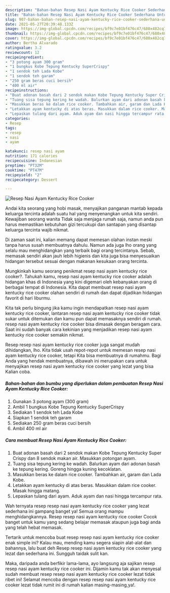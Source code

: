 ```yaml
---
description: "Bahan-bahan Resep Nasi Ayam Kentucky Rice Cooker Sederhana Untuk Jualan"
title: "Bahan-bahan Resep Nasi Ayam Kentucky Rice Cooker Sederhana Untuk Jualan"
slug: 907-bahan-bahan-resep-nasi-ayam-kentucky-rice-cooker-sederhana-untuk-jualan
date: 2021-05-27T20:39:48.133Z
image: https://img-global.cpcdn.com/recipes/bf9c7e01bf476c47/680x482cq70/resep-nasi-ayam-kentucky-rice-cooker-foto-resep-utama.jpg
thumbnail: https://img-global.cpcdn.com/recipes/bf9c7e01bf476c47/680x482cq70/resep-nasi-ayam-kentucky-rice-cooker-foto-resep-utama.jpg
cover: https://img-global.cpcdn.com/recipes/bf9c7e01bf476c47/680x482cq70/resep-nasi-ayam-kentucky-rice-cooker-foto-resep-utama.jpg
author: Bertha Alvarado
ratingvalue: 3.2
reviewcount: 12
recipeingredient:
- "3 potong ayam 300 gram"
- "1 bungkus Kobe Tepung Kentucky SuperCrispy"
- "1 sendok teh Lada Kobe"
- "1 sendok teh garam"
- "250 gram beras cuci bersih"
- "400 ml air"
recipeinstructions:
- "Buat adonan basah dari 2 sendok makan Kobe Tepung Kentucky Super Crispy dan 8 sendok makan air. Masukkan potongan ayam."
- "Tuang sisa tepung kering ke wadah. Balurkan ayam dari adonan basah ke tepung kering. Goreng hingga kuning kecoklatan."
- "Masukkan beras ke dalam rice cooker. Tambahkan air, garam dan Lada Kobe."
- "Letakkan ayam kentucky di atas beras. Masukkan dalam rice cooker. Masak hingga matang."
- "Lepaskan tulang dari ayam. Aduk ayam dan nasi hingga tercampur rata."
categories:
- Resep
tags:
- resep
- nasi
- ayam

katakunci: resep nasi ayam 
nutrition: 171 calories
recipecuisine: Indonesian
preptime: "PT32M"
cooktime: "PT47M"
recipeyield: "2"
recipecategory: Dessert

---
```



![Resep Nasi Ayam Kentucky Rice Cooker](https://img-global.cpcdn.com/recipes/bf9c7e01bf476c47/680x482cq70/resep-nasi-ayam-kentucky-rice-cooker-foto-resep-utama.jpg)

Andai kita seorang yang hobi masak, menyajikan panganan mantab kepada keluarga tercinta adalah suatu hal yang menyenangkan untuk kita sendiri. Kewajiban seorang  wanita Tidak saja menjaga rumah saja, namun anda pun harus memastikan kebutuhan gizi tercukupi dan santapan yang disantap keluarga tercinta wajib nikmat.

Di zaman  saat ini, kalian memang dapat memesan olahan instan meski tanpa harus susah membuatnya dahulu. Namun ada juga lho orang yang selalu mau menghidangkan yang terbaik bagi orang tercintanya. Sebab, memasak sendiri akan jauh lebih higienis dan kita juga bisa menyesuaikan hidangan tersebut sesuai dengan makanan kesukaan orang tercinta. 



Mungkinkah kamu seorang penikmat resep nasi ayam kentucky rice cooker?. Tahukah kamu, resep nasi ayam kentucky rice cooker adalah hidangan khas di Indonesia yang kini digemari oleh kebanyakan orang di berbagai tempat di Indonesia. Kita dapat membuat resep nasi ayam kentucky rice cooker olahan sendiri di rumah dan dapat dijadikan hidangan favorit di hari liburmu.

Kita tak perlu bingung jika kamu ingin mendapatkan resep nasi ayam kentucky rice cooker, lantaran resep nasi ayam kentucky rice cooker tidak sukar untuk ditemukan dan kamu pun dapat memasaknya sendiri di rumah. resep nasi ayam kentucky rice cooker bisa dimasak dengan beragam cara. Saat ini sudah banyak cara kekinian yang menjadikan resep nasi ayam kentucky rice cooker semakin nikmat.

Resep resep nasi ayam kentucky rice cooker juga sangat mudah dihidangkan, lho. Kita tidak usah repot-repot untuk memesan resep nasi ayam kentucky rice cooker, tetapi Kita bisa membuatnya di rumahmu. Bagi Anda yang hendak membuatnya, dibawah ini merupakan cara untuk menyajikan resep nasi ayam kentucky rice cooker yang lezat yang bisa Kalian coba.

<!--inarticleads1-->

##### Bahan-bahan dan bumbu yang diperlukan dalam pembuatan Resep Nasi Ayam Kentucky Rice Cooker:

1. Gunakan 3 potong ayam (300 gram)
1. Ambil 1 bungkus Kobe Tepung Kentucky SuperCrispy
1. Sediakan 1 sendok teh Lada Kobe
1. Siapkan 1 sendok teh garam
1. Sediakan 250 gram beras cuci bersih
1. Ambil 400 ml air




<!--inarticleads2-->

##### Cara membuat Resep Nasi Ayam Kentucky Rice Cooker:

1. Buat adonan basah dari 2 sendok makan Kobe Tepung Kentucky Super Crispy dan 8 sendok makan air. Masukkan potongan ayam.
1. Tuang sisa tepung kering ke wadah. Balurkan ayam dari adonan basah ke tepung kering. Goreng hingga kuning kecoklatan.
1. Masukkan beras ke dalam rice cooker. Tambahkan air, garam dan Lada Kobe.
1. Letakkan ayam kentucky di atas beras. Masukkan dalam rice cooker. Masak hingga matang.
1. Lepaskan tulang dari ayam. Aduk ayam dan nasi hingga tercampur rata.




Wah ternyata resep resep nasi ayam kentucky rice cooker yang lezat sederhana ini gampang banget ya! Semua orang mampu menghidangkannya. Resep resep nasi ayam kentucky rice cooker Cocok banget untuk kamu yang sedang belajar memasak ataupun juga bagi anda yang telah hebat memasak.

Tertarik untuk mencoba buat resep resep nasi ayam kentucky rice cooker enak simple ini? Kalau mau, mending kamu segera siapin alat-alat dan bahannya, lalu buat deh Resep resep nasi ayam kentucky rice cooker yang lezat dan sederhana ini. Sungguh taidak sulit kan. 

Maka, daripada anda berfikir lama-lama, ayo langsung aja sajikan resep resep nasi ayam kentucky rice cooker ini. Dijamin kamu tak akan menyesal sudah membuat resep resep nasi ayam kentucky rice cooker lezat tidak ribet ini! Selamat mencoba dengan resep resep nasi ayam kentucky rice cooker lezat tidak rumit ini di rumah kalian masing-masing,ya!.

